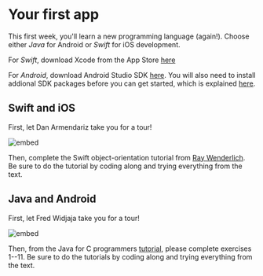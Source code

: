 # Your first app

This first week, you'll learn a new programming language (again!). Choose either *Java* for Android or *Swift* for iOS development.

For *Swift*, download Xcode from the App Store [here](https://itunes.apple.com/nl/app/xcode/id497799835?mt=12)

For *Android*, download Android Studio SDK [here](http://developer.android.com/sdk/index.html). You will also need to install addional SDK packages before you can get started, which is explained [here](http://developer.android.com/sdk/installing/adding-packages.html).

## Swift and iOS

First, let Dan Armendariz take you for a tour!

![embed](https://www.youtube.com/embed/1NlBcfObExs?rel=0&amp;controls=0&amp;showinfo=0)

Then, complete the Swift object-orientation tutorial from [Ray Wenderlich](http://www.raywenderlich.com/81952/intro-object-oriented-design-swift-part-1). Be sure to do the tutorial by coding along and trying everything from the text.

## Java and Android

First, let Fred Widjaja take you for a tour!

![embed](https://www.youtube.com/embed/ojjX4C8_zBg?rel=0&amp;controls=0&amp;showinfo=0)

Then, from the Java for C programmers [tutorial](http://www.davin.50webs.com/research/1999/tsj4cp.html), please complete exercises 1--11. Be sure to do the tutorials by coding along and trying everything from the text.
